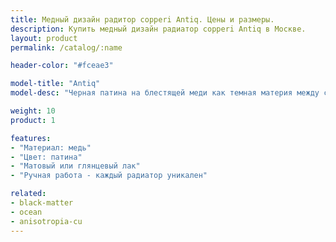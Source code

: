 ```yaml
---
title: Медный дизайн радитор copperi Antiq. Цены и размеры.
description: Купить медный дизайн радиатор copperi Antiq в Москве.
layout: product
permalink: /catalog/:name

header-color: "#fceae3"

model-title: "Antiq"
model-desc: "Черная патина на блестящей меди как темная материя между сияющими галактиками. Радиатор покрыт матовым или глянцевым лаком, чтобы сохранить рисунок неизменным."

weight: 10
product: 1

features:
- "Материал: медь"
- "Цвет: патина"
- "Матовый или глянцевый лак"
- "Ручная работа - каждый радиатор уникален"

related:
- black-matter
- ocean
- anisotropia-cu
---
```

